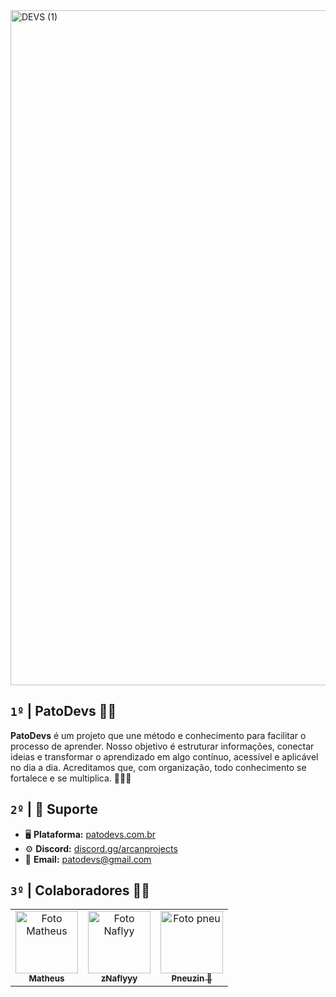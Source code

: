 <img width="1920" height="1080" alt="DEVS (1)" src="https://github.com/user-attachments/assets/0176392a-7e9e-420a-95c1-a477b5ba7e23" />

## `1º` **|** PatoDevs 🦆🔥 

**PatoDevs** é um projeto que une método e conhecimento para facilitar o processo de aprender. Nosso objetivo é estruturar informações, conectar ideias e transformar o aprendizado em algo contínuo, acessível e aplicável no dia a dia. Acreditamos que, com organização, todo conhecimento se fortalece e se multiplica. 🚀👨‍💻

## `2º` **|**  📌 Suporte
- 🖥️ **Plataforma:** [patodevs.com.br](patodevs.com.br)
- ⚙ **Discord:** [discord.gg/arcanprojects](https://discord.gg/Bdtjh4en4K)
- 📩 **Email:** [patodevs@gmail.com](patodevs@gmail.com)


## `3º` **|** Colaboradores 🤝💙


<table>
  <tr>
    <td align="center">
      <a href="#" title="https://github.com/matheusfrdev">
        <img src="https://avatars.githubusercontent.com/u/122581322?v=4" width="100px;" alt="Foto Matheus"/><br>
        <sub>
          <b>Matheus</b>
        </sub>
      </a>
    </td>
        </td>
    <td align="center">
      <a href="#" title="https://github.com/zNaflyy">
        <img src="https://avatars.githubusercontent.com/u/82005263?v=4" width="100px;" alt="Foto Naflyy"/><br>
        <sub>
          <b>zNaflyyy</b>
        </sub>
      </a>
        </td>
    <td align="center">
      <a href="#" title="https://github.com/pneuzin">
        <img src="https://www.havan.com.br/media/catalog/product/cache/73a52df140c4d19dbec2b6c485ea6a50/p/n/pneu-goodyear-17565-r14-direction-touring-aro-14-82t_875930.webp" width="100px;" alt="Foto pneu"/><br>
        <sub>
          <b>Pneuzin 🔨</b>
        </sub>
      </a>
  </tr>
</table>

